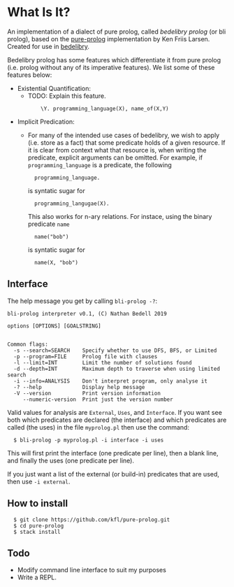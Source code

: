 What Is It?
===========

An implementation of a dialect of pure prolog, called *bedelibry prolog* (or bli prolog), based on the [pure-prolog](https://github.com/kfl/pure-prolog) implementation by Ken Friis Larsen. Created for use in [bedelibry](https://github.com/Chinchillord/Bedellibrary).

Bedelibry prolog has some features which differentiate it from pure prolog (i.e. prolog without any of its imperative features). We list some of these features below:

  * Existential Quantification:
    * TODO: Explain this feature.
      ~~~
          \Y. programming_language(X), name_of(X,Y)    
      ~~~ 
  * Implicit Predication:
    * For many of the intended use cases of bedelibry, we wish to apply
      (i.e. store as a fact) that some predicate holds of a given resource.
      If it is clear from context what that resource is, when writing the predicate,
      explicit arguments can be omitted. For example, if `programming_language` is
      a predicate, the following
      ~~~
        programming_language.
      ~~~
      is syntatic sugar for
      ~~~
        programming_langugae(X).
      ~~~
      
      This also works for n-ary relations. For instace, using the binary predicate `name`
      ~~~
        name("bob")
      ~~~
      is syntatic sugar for
      ~~~
        name(X, "bob")
      ~~~


Interface
---------

The help message you get by calling `bli-prolog -?`:

~~~
bli-prolog interpreter v0.1, (C) Nathan Bedell 2019

options [OPTIONS] [GOALSTRING]


Common flags:
  -s --search=SEARCH    Specify whether to use DFS, BFS, or Limited
  -p --program=FILE     Prolog file with clauses
  -l --limit=INT        Limit the number of solutions found
  -d --depth=INT        Maximum depth to traverse when using limited search
  -i --info=ANALYSIS    Don't interpret program, only analyse it
  -? --help             Display help message
  -V --version          Print version information
     --numeric-version  Print just the version number
~~~

Valid values for analysis are `External`, `Uses`, and `Interface`. If
you want see both which predicates are declared (the interface) and
which predicates are called (the uses) in the file `myprolog.pl` then
use the command:

~~~
  $ bli-prolog -p myprolog.pl -i interface -i uses
~~~

This will first print the interface (one predicate per line), then a
blank line, and finally the uses (one predicate per line).

If you just want a list of the external (or build-in) predicates that
are used, then use `-i external`.


How to install
--------------

~~~
  $ git clone https://github.com/kfl/pure-prolog.git
  $ cd pure-prolog
  $ stack install
~~~

Todo
----

  * Modify command line interface to suit my purposes
  * Write a REPL.